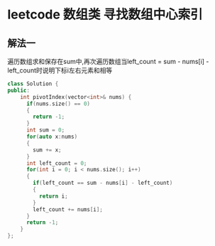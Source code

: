 # leetcode 数组类 寻找数组中心索引

## 解法一

遍历数组求和保存在sum中,再次遍历数组当left_count = sum - nums[i] - left_count时说明下标i左右元素和相等

```c++
class Solution {
public:
    int pivotIndex(vector<int>& nums) {
      if(nums.size() == 0)
      {
        return -1;
      }
      int sum = 0;
      for(auto x:nums)
      {
        sum += x;
      }
      int left_count = 0;
      for(int i = 0; i < nums.size(); i++)
      {
        if(left_count == sum - nums[i] - left_count)
        {
          return i;
        }
        left_count += nums[i];
      }
      return -1;
    }
};
```